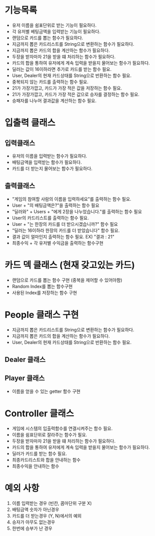 # 기능목록
+ 유저 이름을 쉼표단위로 받는 기능이 필요하다.
+ 각 유저별 베팅금액을 입력받는 기능이 필요하다.
+ 랜덤으로 카드를 뽑는 함수가 필요하다.
+ 지금까지 뽑은 카드리스트를 String으로 변환하는 함수가 필요하다.
+ 지금까지 뽑은 카드의 합을 계산하는 함수가 필요하다.
+ 두장을 받자마자 21을 받을 떄 처리하는 함수가 필요하다.
+ 카드의 합을 통하여 유저에게 계속 입력을 받을지 물어보는 함수가 필요하다.
+ 딜러는 값이 16이하라면 추가로 카드를 받는 함수 필요.
+ User, Dealer의 현재 카드상태를 String으로 반환하는 함수 필요.
+ 중복되지 않는 카드를 출력하는 함수 필요.
+ 21가 가장가깝고, 카드가 가장 적은 값을 저장하는 함수 필요.
+ 21가 가장가깝고, 카드가 가장 적은 값으로 승자를 결정하는 함수 필요.
+ 승패자를 나누어 결과값을 계산하는 함수 필요.


# 입출력 클래스
## 입력클래스
+ 유저의 이름을 입력받는 함수가 필요하다.
+ 배팅금액을 입력받는 함수가 필요하다.
+ 카드를 더 받는지 물어보는 함수가 필요하다.


## 출력클래스
+ "게임의 참여할 사람의 이름을 입력하세요"를 출력하는 함수 필요.
+ User + "의 배팅금액은?"을 출력하는 함수 필요
+ "딜러와" + Users + "에게 2장을 나누었습니다."를 출력하는 함수 필요
+ User의 카드리스트를 출력하는 함수 필요.
+ User + "는 한장의 카드를 더 받으시겠습니까?" 함수 필요
+ "딜러는 16이하라 한장의 카드를 더 받았습니다" 함수 필요.
+ 결과 값이 얼마인지 출력하는 함수 필요. EX) "결과 : 21"
+ 최종수익 + 각 유저별 수익금을 출력하는 함수구현

# 카드 덱 클래스 (현재 갖고있는 카드)
+ 랜덤으로 카드를 뽑는 함수 구현 (중복을 제어할 수 있어야함)
+ Random Index를 뽑는 함수구현
+ 사용된 Index를 저장하는 함수 구현


# People 클래스 구현
+ 지금까지 뽑은 카드리스트를 String으로 변환하는 함수가 필요하다.
+ 지금까지 뽑은 카드의 합을 계산하는 함수가 필요하다.
+ User, Dealer의 현재 카드상태를 String으로 반환하는 함수 필요.

## Dealer 클래스


## Player 클래스
+ 이름을 얻을 수 있는 getter 함수 구현


# Controller 클래스
+ 게임에 시스템의 입출력함수를 연결시켜주는 함수 필요.
+ 이름을 쉼표단위로 잘라주는 함수가 필요.
+ 두장을 받자마자 21을 받을 떄 처리하는 함수가 필요하다. 
+ 카드의 합을 통하여 유저에게 계속 입력을 받을지 물어보는 함수가 필요하다.
+ 딜러가 카드를 받는 함수 필요.
+ 최종카드리스트와 합을 안내하는 함수
+ 최종수익을 안내하는 함수



# 예외 사항
1. 이름 입력받는 경우 (빈칸, 콤마단위 구분 X)
2. 배팅금액 숫자가 아닌경우
3. 카드를 더 받는경우 (Y, N)에서의 예외
4. 승자가 아무도 없는경우
5. 한번에 승부가 난 경우